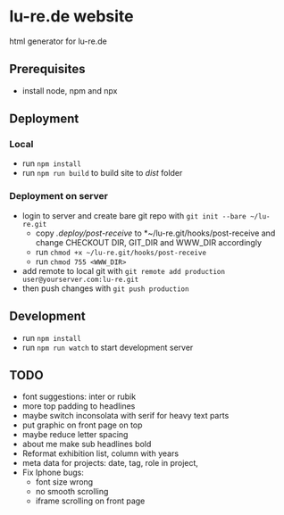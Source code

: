 # lu-re.de website

html generator for lu-re.de

## Prerequisites

* install node, npm and npx

## Deployment

### Local

* run `npm install`
* run `npm run build` to build site to *dist* folder

### Deployment on server

* login to server and create bare git repo with `git init --bare ~/lu-re.git`
  * copy *.deploy/post-receive* to *~/lu-re.git/hooks/post-receive and change CHECKOUT DIR, GIT_DIR and WWW_DIR accordingly
  * run `chmod +x ~/lu-re.git/hooks/post-receive`
  * run `chmod 755 <WWW_DIR>`
* add remote to local git with `git remote add production user@yourserver.com:lu-re.git`
* then push changes with `git push production`

## Development

* run `npm install`
* run `npm run watch` to start development server

## TODO

- font suggestions: inter or rubik
- more top padding to headlines
- maybe switch inconsolata with serif for heavy text parts
- put graphic on front page on top
- maybe reduce letter spacing
- about me make sub headlines bold
- Reformat exhibition list, column with years
- meta data for projects: date, tag, role in project, 
- Fix Iphone bugs:
  - font size wrong
  - no smooth scrolling
  - iframe scrolling on front page





